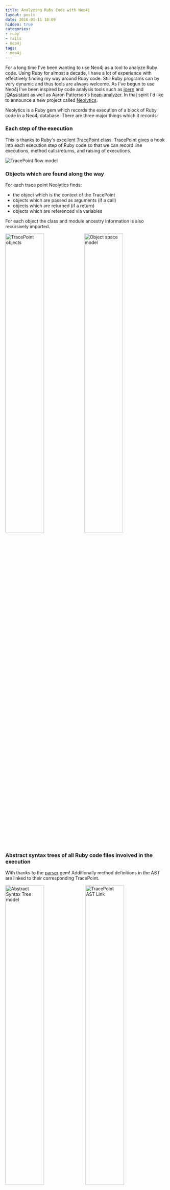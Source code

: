 ```yaml
---
title: Analyzing Ruby Code with Neo4j
layout: posts
date: 2016-01-11 18:09
hidden: true
categories:
- ruby
- rails
- neo4j
tags:
- neo4j
---
```



For a long time I've been wanting to use Neo4j as a tool to analyze Ruby code.  Using Ruby for almost a decade, I have a lot of experience with effectively finding my way around Ruby code.  Still Ruby programs can by very dynamic and thus tools are always welcome.  As I've begun to use Neo4j I've been inspired by code analysis tools such as [joern](http://mlsec.org/joern/) and [jQAssistant](http://jqassistant.org/) as well as Aaron Patterson's [heap-analyzer](http://tenderlove.github.io/heap-analyzer/).  In that spirit I'd like to announce a new project called [Neolytics](https://github.com/neo4jrb/neolytics).

Neolytics is a Ruby gem which records the execution of a block of Ruby code in a Neo4j database.  There are three major things which it records:

### Each step of the execution

This is thanks to Ruby's excellent [TracePoint](http://ruby-doc.org/core-2.0.0/TracePoint.html) class.  TracePoint gives a hook into each execution step of Ruby code so that we can record line executions, method calls/returns, and raising of executions.

![TracePoint flow model](https://raw.githubusercontent.com/neo4jrb/neolytics/master/examples/model/trace_point_flow.png)

### Objects which are found along the way

For each trace point Neolytics finds:

 * the object which is the context of the TracePoint
 * objects which are passed as arguments (if a call)
 * objects which are returned (if a return)
 * objects which are referenced via variables

For each object the class and module ancestry information is also recursively imported.

<img src="https://raw.githubusercontent.com/neo4jrb/neolytics/master/examples/model/trace_point_objects.png" alt="TracePoint objects" style="width: 49%; float: left"/>

<img src="https://raw.githubusercontent.com/neo4jrb/neolytics/master/examples/model/object_relationships.png" alt="Object space model" style="width: 49%"/>


### Abstract syntax trees of all Ruby code files involved in the execution

With thanks to the [parser](https://github.com/whitequark/parser) gem!  Additionally method definitions in the AST are linked to their corresponding TracePoint.

<img src="https://raw.githubusercontent.com/neo4jrb/neolytics/master/examples/model/ast.png" alt="Abstract Syntax Tree model" style="width: 49%"/>
<img src="https://raw.githubusercontent.com/neo4jrb/neolytics/master/examples/model/trace_point_ast_nodes.png" alt="TracePoint AST Link" style="width: 49%; vertical-align: top"/>


To record the data, I used my [neo4apis](https://github.com/neo4jrb/neo4apis) gem to send data to Neo4j efficiently without a lot of round trips to the database.

Lastly, I've built a [ruby_code_analytics](https://github.com/neo4j-examples/ruby_code_analytics) Rails application to give a UI to examine the results of the dump.  You can see an example running [on Heroku](https://ruby-neo4j-code-analysis.herokuapp.com) which is a record of the following simple Ruby code:

<pre><code class="language-ruby">

neo4j_session = Neo4j::Session.open(:server_db, neo4j_url)
Neolytics.record_execution(neo4j_session) do
  doc = Nokogiri::HTML(open('https://www.google.com').read)
  doc.xpath('//form/input').map(&:name)
end

</code></pre>

## Querying the data

Let's look at some examples of things that you can do with the data from neolytics!

### Examining the execution

Let's say that we want to know what goes on during the execution of a method.  With the following query we grab the first TracePoint which was a `call` event and find the entire series of TracePoints until the method is returned from:

<pre><code class="language-cypher">

MATCH (call_tp:TracePoint {event: 'call'})
WITH call_tp LIMIT 1
MATCH path=shortestPath((call_tp)-[:NEXT*]->(return_tp:TracePoint {event: 'return'}))
RETURN path

</code></pre>

Visually we can see the query like this:

<div style="text-align: center">
  <a href="/assets/neolytics/method_call_chain.png"><img src="/assets/neolytics/method_call_chain.png" style="width: 800px"></a>
</div>

In this case the method is the `#plural` method from the `active_support` gem which lets you pluralize strings.  You can compare the graph database model with the actual source code [here on GitHub](https://github.com/rails/rails/blob/v4.2.5/activesupport/lib/active_support/inflector/inflections.rb#L105)

In the screenshot above, each node is displaying a TracePoint event (i.e. `call`, `line`, etc...), the class and method in question, and the line number.  Starting from the node on the left you can follow the `NEXT` relationships to see each point in the execution.  Note that every node has a `HAS_PARENT` relationship back to the `call` TracePoint, so we can see that this method didn't make any further method calls (at least no Ruby calls.  We see some `c_call` events which TracePoint doesn't expose).  Lastly note the `STARTED_AT` relationship from the `return` event to the `call` event which is there as a convenience for any query that need to get both nodes at once (e.g. if you need to get both the arguments and the return value of a method).

For more details you can see [this example tabular output](https://github.com/neo4jrb/neolytics/blob/master/examples/output/plural_trace_points.csv) of the tracepoints.

### Running code metrics

Let's run a query to evaluate the [cyclomatic complexity](https://en.wikipedia.org/wiki/Cyclomatic_complexity) of our methods:

<pre><code class="language-cypher">

MATCH (def:ASTNode {type: 'def'})
OPTIONAL MATCH (def)<-[:HAS_PARENT*]-(condition:ASTNode)
WHERE condition.type IN ['begin', 'if', 'while', 'until', 'for', 'rescue', 'when', 'and', 'or']
RETURN def.name, def.file_path, def.first_line, count(condition)
ORDER BY count(condition) DESC
LIMIT 10

</code></pre>

This gives us a straightforward listing of methods, where to find them, and their complexity score, all ordered with the most complex methods at the top:


| method             | Path and line                                                                   | complexity |
|--------------------|---------------------------------------------------------------------------------|------------|
| initialize_pattern | .../rubies/ruby-2.2.3/lib/ruby/2.2.0/uri/rfc2396_parser.rb:342                  | 85         |
| validate           | .../rubies/ruby-2.2.3/lib/ruby/2.2.0/rubygems/specification.rb:2453             | 65         |
| perform_arguments  | .../gems/ruby-2.2.3/gems/sass-3.4.20/lib/sass/tree/visitors/perform.rb:14       | 57         |
| _next_token        | .../gems/ruby-2.2.3/gems/nokogiri-1.6.7/lib/nokogiri/css/tokenizer.rb:55        | 56         |
| parse              | .../gems/ruby-2.2.3/gems/tzinfo-1.2.2/lib/tzinfo/zoneinfo_timezone_info.rb:95   | 55         |
| pretty_print       | .../rubies/ruby-2.2.3/lib/ruby/2.2.0/pp.rb:421                                  | 53         |
| merge_final_ops    | .../gems/ruby-2.2.3/gems/sass-3.4.20/lib/sass/selector/sequence.rb:342          | 52         |
| call               | .../gems/ruby-2.2.3/gems/sprockets-3.5.2/lib/sprockets/server.rb:22             | 48         |
| convert_input      | .../gems/ruby-2.2.3/gems/erubis-2.7.0/lib/erubis/converter.rb:127               | 43         |
| visit_rule         | .../gems/ruby-2.2.3/gems/sass-3.4.20/lib/sass/tree/visitors/to_css.rb:280       | 43         |

Now let's extend this complexity metric by using the TracePoint data to see how long each method actually took:

<pre><code class="language-cypher">

MATCH (tp:TracePoint)
WITH sum(tp.execution_time) AS total_execution_time

MATCH (node:ASTNode {type: 'def'})
OPTIONAL MATCH (node)<-[:HAS_PARENT*]-(condition:ASTNode)
WHERE condition.type IN ['begin', 'if', 'while', 'until', 'for', 'rescue', 'when', 'and', 'or']
WITH node, count(condition) AS complexity, total_execution_time

MATCH (node)<-[:HAS_AST_NODE]-(tp:TracePoint)<-[:STARTED_AT]-(return_tp:TracePoint)

WITH
  complexity,
  total_execution_time,
  tp.path + ':' + tp.lineno + ' (' + return_tp.defined_class + '#' + return_tp.method_id + ')' AS method,
  count(tp) AS executions,
  sum(return_tp.execution_time) AS total_method_execution_time

RETURN
  method,
  complexity AS cc,
  executions AS execs,
  total_method_execution_time AS total_time,
  100.0 * (total_method_execution_time / total_execution_time) AS percentage_of_total_time,
  total_method_execution_time / executions AS avg_exec

ORDER BY total_method_execution_time DESC
LIMIT 10

</code></pre>

With this we get a nice table of methods which take the most time, along with the cyclomatic complexity.  We can sort by either metric or create a combined metric of our own in order to determine which methods might be ripe for refactoring.

| method                                                                                                                                | cc | execs | total_time | % total time | avg_exec |
|---------------------------------------------------------------------------------------------------------------------------------------|----|-------|------------|--------------|----------|
| .../rubies/ruby-2.2.3/lib/ruby/2.2.0/set.rb:289 <br/>**Set#add**                                                                      | 1  | 2343  | 11457      | 2.31         | 4.89     |
| .../gems/ruby-2.2.3/gems/activesupport-4.2.5/lib/active_support/inflector/methods.rb:91 <br/>**ActiveSupport::Inflector#underscore**  | 6  | 237   | 5057       | 1.02         | 21.34    |
| .../gems/ruby-2.2.3/gems/pry-0.10.3/lib/pry/command.rb:27 <br/>**#&lt;Class:Pry::Command>#match**                                     | 4  | 810   | 4917       | 0.99         | 6.07     |
| .../gems/ruby-2.2.3/gems/pry-0.10.3/lib/pry/command.rb:43 <br/>**#&lt;Class:Pry::Command>#command_options**                           | 2  | 641   | 3790       | 0.76         | 5.91     |
| .../gems/ruby-2.2.3/gems/pry-0.10.3/lib/pry/command.rb:177 <br/>**#&lt;Class:Pry::Command>#command_regex**                            | 6  | 510   | 3722       | 0.75         | 7.30     |
| .../gems/ruby-2.2.3/gems/pry-0.10.3/lib/pry/command.rb:185 <br/>**#&lt;Class:Pry::Command>#convert_to_regex**                         | 1  | 1020  | 3537       | 0.71         | 3.47     |
| .../gems/ruby-2.2.3/gems/activesupport-4.2.5/lib/active_support/dependencies/autoload.rb:35 <br/>**ActiveSupport::Autoload#autoload** | 4  | 233   | 3186       | 0.64         | 13.67    |
| .../gems/ruby-2.2.3/gems/sprockets-3.5.2/lib/sprockets/utils.rb:33 <br/>**Sprockets::Utils#hash_reassoc1**                            | 4  | 115   | 2366       | 0.48         | 20.57    |
| .../gems/ruby-2.2.3/gems/activesupport-4.2.5/lib/active_support/core_ext/module/delegation.rb:151 <br/>**Module#delegate**            | 36 | 43    | 1164       | 0.23         | 27.07    |
| .../gems/ruby-2.2.3/gems/pry-0.10.3/lib/pry/command.rb:37 <br/>**#&lt;Class:Pry::Command>#description**                               | 2  | 152   | 1158       | 0.23         | 7.62     |


## More options

There are many ways to use this data model to debug and otherwise analyze our code.  I've provided some more sample queries in [the README](https://github.com/neo4jrb/neolytics) for the neolytics gem.  I've also started [a list of ideas](https://github.com/neo4j-examples/ruby_code_analytics/labels/idea%20for%20query) for new queries which could be made.  These could be used directly or perhaps built into a reporting feature of the `ruby_code_analytics` Rails application.  I'm excited to see where things could go!


Analysis app running on Heroku: [https://ruby-neo4j-code-analysis.herokuapp.com](https://ruby-neo4j-code-analysis.herokuapp.com)

<style>
table {
  border-collapse: collapse;
}
table, th, td {
  border: 1px solid #CCC;
  padding: 0.3em;
}

</style>

